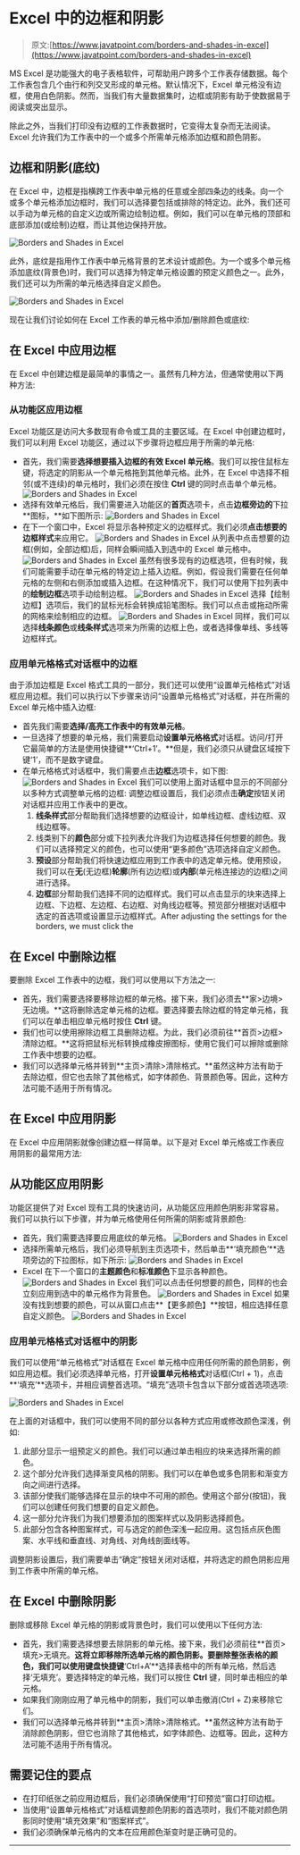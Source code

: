 # Excel 中的边框和阴影

> 原文:[https://www.javatpoint.com/borders-and-shades-in-excel](https://www.javatpoint.com/borders-and-shades-in-excel)

MS Excel 是功能强大的电子表格软件，可帮助用户跨多个工作表存储数据。每个工作表包含几个由行和列交叉形成的单元格。默认情况下，Excel 单元格没有边框，使用白色阴影。然而，当我们有大量数据集时，边框或阴影有助于使数据易于阅读或突出显示。

除此之外，当我们打印没有边框的工作表数据时，它变得太复杂而无法阅读。Excel 允许我们为工作表中的一个或多个所需单元格添加边框和颜色阴影。

## 边框和阴影(底纹)

在 Excel 中，边框是指横跨工作表中单元格的任意或全部四条边的线条。向一个或多个单元格添加边框时，我们可以选择要包括或排除的特定边。此外，我们还可以手动为单元格的自定义边或所需边绘制边框。例如，我们可以在单元格的顶部和底部添加(或绘制)边框，而让其他边保持开放。

![Borders and Shades in Excel](../Images/5b13c86c921fc41d58ea9396ad91b510.png)

此外，底纹是指用作工作表中单元格背景的艺术设计或颜色。为一个或多个单元格添加底纹(背景色)时，我们可以选择为特定单元格设置的预定义颜色之一。此外，我们还可以为所需的单元格选择自定义颜色。

![Borders and Shades in Excel](../Images/456c110442b430a1a9a7658c7a9ad669.png)

现在让我们讨论如何在 Excel 工作表的单元格中添加/删除颜色或底纹:

## 在 Excel 中应用边框

在 Excel 中创建边框是最简单的事情之一。虽然有几种方法，但通常使用以下两种方法:

### 从功能区应用边框

Excel 功能区是访问大多数现有命令或工具的主要区域。在 Excel 中创建边框时，我们可以利用 Excel 功能区，通过以下步骤将边框应用于所需的单元格:

*   首先，我们需要**选择想要插入边框的有效 Excel 单元格**。我们可以按住鼠标左键，将选定的阴影从一个单元格拖到其他单元格。此外，在 Excel 中选择不相邻(或不连续)的单元格时，我们必须在按住 **Ctrl** 键的同时点击单个单元格。
    ![Borders and Shades in Excel](../Images/2ad70790834e6d2f8902d2a44bff8c3a.png)
*   选择有效单元格后，我们需要进入功能区的**首页**选项卡，点击**边框旁边的**下拉**图标，**如下图所示:
    ![Borders and Shades in Excel](../Images/56d6685c2cd4e8961b6b184f88afe6f1.png)
*   在下一个窗口中，Excel 将显示各种预定义的边框样式。我们必须**点击想要的边框样式**来应用它。
    ![Borders and Shades in Excel](../Images/4cfd3054fbacd374978c29979da359b5.png)
    从列表中点击想要的边框(例如，全部边框)后，同样会瞬间插入到选中的 Excel 单元格中。
    ![Borders and Shades in Excel](../Images/a1f8f58e05a361ec57c6117090f1e6d5.png)
    虽然有很多现有的边框选项，但有时候，我们可能需要手动在单元格的特定边上插入边框。例如，假设我们需要在任何单元格的左侧和右侧添加或插入边框。在这种情况下，我们可以使用下拉列表中的**绘制边框**选项手动绘制边框。
    ![Borders and Shades in Excel](../Images/ff3ba48437ad494a53a7b9f41e211c9d.png)
    选择【绘制边框】选项后，我们的鼠标光标会转换成铅笔图标。我们可以点击或拖动所需的网格来绘制相应的边框。
    ![Borders and Shades in Excel](../Images/6e4c78ddb70141148f4891c28b1bf77a.png)
    同样，我们可以选择**线条颜色**或**线条样式**选项来为所需的边框上色，或者选择像单线、多线等边框样式。

### 应用单元格格式对话框中的边框

由于添加边框是 Excel 格式工具的一部分，我们还可以使用“设置单元格格式”对话框应用边框。我们可以执行以下步骤来访问“设置单元格格式”对话框，并在所需的 Excel 单元格中插入边框:

*   首先我们需要**选择/高亮工作表中的有效单元格**。
*   一旦选择了想要的单元格，我们需要启动**设置单元格格式**对话框。访问/打开它最简单的方法是使用快捷键**‘Ctrl+1’。**但是，我们必须只从键盘区域按下键‘1’，而不是数字键盘。
*   在单元格格式对话框中，我们需要点击**边框**选项卡，如下图:
    ![Borders and Shades in Excel](../Images/0bc04abeac98746cd38d6318e11c54a3.png)
    我们可以使用上面对话框中显示的不同部分以多种方式调整单元格的边框:
    调整边框设置后，我们必须点击**确定**按钮关闭对话框并应用工作表中的更改。
    1.  **线条样式**部分帮助我们选择想要的边框设计，如单线边框、虚线边框、双线边框等。
    2.  线类别下的**颜色**部分或下拉列表允许我们为边框选择任何想要的颜色。我们可以选择预定义的颜色，也可以使用“更多颜色”选项选择自定义颜色。
    3.  **预设**部分帮助我们将快速边框应用到工作表中的选定单元格。使用预设，我们可以在**无**(无边框)**轮廓**(所有边边框)或**内部**(单元格连接边的边框)之间进行选择。
    4.  **边框**部分帮助我们选择不同的边框样式。我们可以点击显示的块来选择上边框、下边框、左边框、右边框、对角线边框等。预览部分根据对话框中选定的首选项或设置显示边框样式。After adjusting the settings for the borders, we must click the

## 在 Excel 中删除边框

要删除 Excel 工作表中的边框，我们可以使用以下方法之一:

*   首先，我们需要选择要移除边框的单元格。接下来，我们必须去**家>边境>无边境。**这将删除选定单元格的边框。要选择要去除边框的特定单元格，我们可以在单击相应单元格时按住 **Ctrl** 键。
*   我们也可以使用擦除边框工具删除边框。为此，我们必须前往**首页>边框>清除边框。**这将把鼠标光标转换成橡皮擦图标，使用它我们可以擦除或删除工作表中想要的边框。
*   我们可以选择单元格并转到**主页>清除>清除格式。**虽然这种方法有助于去除边框，但它也去除了其他格式，如字体颜色、背景颜色等。因此，这种方法可能不适用于所有情况。

## 在 Excel 中应用阴影

在 Excel 中应用阴影就像创建边框一样简单。以下是对 Excel 单元格或工作表应用阴影的最常用方法:

## 从功能区应用阴影

功能区提供了对 Excel 现有工具的快速访问，从功能区应用颜色阴影非常容易。我们可以执行以下步骤，并为单元格使用任何所需的阴影或背景颜色:

*   首先，我们需要选择要应用底纹的单元格。
    ![Borders and Shades in Excel](../Images/2f5fb4c626f03bea75e291f70640902f.png)
*   选择所需单元格后，我们必须导航到主页选项卡，然后单击**‘填充颜色’**选项旁边的下拉图标，如下所示:
    ![Borders and Shades in Excel](../Images/21052d3d16b0b7e0f9f2f23564c970cd.png)
*   Excel 在下一个窗口的**主题颜色**和**标准颜色**下显示各种颜色。
    ![Borders and Shades in Excel](../Images/6665a7fef8a95d2645614084b79701f9.png)
    我们可以点击任何想要的颜色，同样的也会立刻应用到选中的单元格作为背景色。
    ![Borders and Shades in Excel](../Images/4e9f6180d4d70accf8764f995951dbe2.png)
    如果没有找到想要的颜色，可以从窗口点击**【更多颜色】**按钮，相应选择任意自定义颜色。
    ![Borders and Shades in Excel](../Images/6aa3c0045d433b5180b8d12b1140ab03.png)

### 应用单元格格式对话框中的阴影

我们可以使用“单元格格式”对话框在 Excel 单元格中应用任何所需的颜色阴影，例如应用边框。我们必须选择单元格，打开**设置单元格格式**对话框(Ctrl + 1)，点击**‘填充’**选项卡，并相应调整首选项。“填充”选项卡包含以下部分或首选项选项:

![Borders and Shades in Excel](../Images/a7ca2b5509b02750593566d7ce955eaa.png)

在上面的对话框中，我们可以使用不同的部分以各种方式应用或修改颜色深浅，例如:

1.  此部分显示一组预定义的颜色。我们可以通过单击相应的块来选择所需的颜色。
2.  这个部分允许我们选择渐变风格的阴影。我们可以在单色或多色阴影和渐变方向之间进行选择。
3.  该部分使我们能够选择在显示的块中不可用的颜色。使用这个部分(按钮)，我们可以创建任何我们想要的自定义颜色。
4.  这一部分允许我们为我们想要添加的图案样式以及阴影选择颜色。
5.  此部分包含各种图案样式，可与选定的颜色深浅一起应用。这包括点灰色图案、水平线和垂直线、对角线、对角线剖面线等。

调整阴影设置后，我们需要单击“确定”按钮关闭对话框，并将选定的颜色阴影应用到工作表中所需的单元格。

## 在 Excel 中删除阴影

删除或移除 Excel 单元格的阴影或背景色时，我们可以使用以下任何方法:

*   首先，我们需要选择想要去除阴影的单元格。接下来，我们必须前往**首页>填充>无填充。**这将立即移除所选单元格的颜色阴影。要删除整张表格的颜色，我们可以使用键盘快捷键**‘Ctrl+A’**选择表格中的所有单元格，然后选择‘无填充’。要选择特定的单元格，我们可以按住 **Ctrl** 键，同时单击相应的单元格。
*   如果我们刚刚应用了单元格中的阴影，我们可以单击撤消(Ctrl + Z)来移除它们。
*   我们可以选择单元格并转到**主页>清除>清除格式。**虽然这种方法有助于消除颜色阴影，但它也消除了其他格式，如字体颜色、边框等。因此，这种方法可能不适用于所有情况。

## 需要记住的要点

*   在打印纸张之前应用边框后，我们必须确保使用“打印预览”窗口打印边框。
*   当使用“设置单元格格式”对话框调整颜色阴影的首选项时，我们不能对颜色阴影同时使用“填充效果”和“图案样式”。
*   我们必须确保单元格内的文本在应用颜色渐变时是正确可见的。

* * *